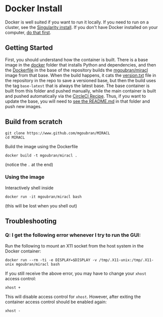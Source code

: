 # Docker Install

Docker is well suited if you want to run it locally. If you need to run on a cluster,
see the [Singularity install](install-singularity.md). If you don't have Docker installed on
your computer, [do that first](https://docs.docker.com/engine/installation/).

## Getting Started

First, you should understand how the container is built. There is a base image
in the [docker](../docker) folder that installs Python and dependencies,
and then the [Dockerfile](../Dockerfile) in the base of the repository builds
the [mgoubran/miracl](https://hub.docker.com/r/mgoubran/miracl) image from
that base. When the build happens, it cats the [version.txt](../miracl/version.txt)
file in the repository in the repo to save a versioned base, but then the build
uses the tag `base-latest` that is always the latest base.
The base container is built from this folder and pushed manually, while the
main container is built and pushed automatically via the [CircleCI Recipe](../.circleci/config.yml).
Thus, if you want to update the base, you will need to [see the README.md](../docker)
in that folder and push new images.

## Build from scratch

```
git clone https://www.github.com/mgoubran/MIRACL
cd MIRACL
```
Build the image using the Dockerfile

```
docker build -t mgoubran/miracl .
```

(notice the `.` at the end)

  
### Using the image

Interactively shell inside

```
docker run -it mgoubran/miracl bash
```

(this will be lost when you shell out)

## Troubleshooting

### Q: I get the following error whenever I try to run the GUI:

Run the following to mount an X11 socket from the host system in the Docker container:

    docker run --rm -ti -e DISPLAY=$DISPLAY -v /tmp/.X11-unix:/tmp/.X11-unix mgoubran/miracl bash

If you still receive the above error, you may have to change your `xhost` access control:

    xhost +

This will disable access control for `xhost`. However, after exiting the container access control should be enabled again:

    xhost -
